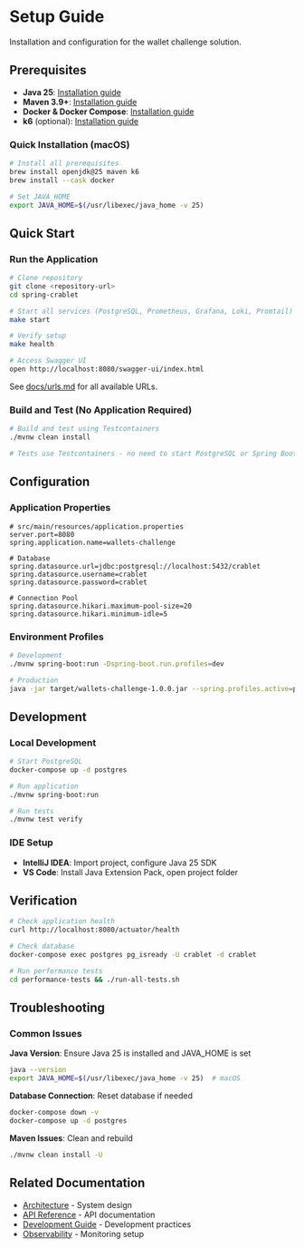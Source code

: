 # Setup Guide

Installation and configuration for the wallet challenge solution.

## Prerequisites

- **Java 25**: [Installation guide](https://adoptium.net/temurin/releases/)
- **Maven 3.9+**: [Installation guide](https://maven.apache.org/install.html)
- **Docker & Docker Compose**: [Installation guide](https://docs.docker.com/get-docker/)
- **k6** (optional): [Installation guide](https://k6.io/docs/getting-started/installation/)

### Quick Installation (macOS)

```bash
# Install all prerequisites
brew install openjdk@25 maven k6
brew install --cask docker

# Set JAVA_HOME
export JAVA_HOME=$(/usr/libexec/java_home -v 25)
```

## Quick Start

### Run the Application
```bash
# Clone repository
git clone <repository-url>
cd spring-crablet

# Start all services (PostgreSQL, Prometheus, Grafana, Loki, Promtail)
make start

# Verify setup
make health

# Access Swagger UI
open http://localhost:8080/swagger-ui/index.html
```

See [docs/urls.md](../urls.md) for all available URLs.

### Build and Test (No Application Required)

```bash
# Build and test using Testcontainers
./mvnw clean install

# Tests use Testcontainers - no need to start PostgreSQL or Spring Boot
```

## Configuration

### Application Properties

```properties
# src/main/resources/application.properties
server.port=8080
spring.application.name=wallets-challenge

# Database
spring.datasource.url=jdbc:postgresql://localhost:5432/crablet
spring.datasource.username=crablet
spring.datasource.password=crablet

# Connection Pool
spring.datasource.hikari.maximum-pool-size=20
spring.datasource.hikari.minimum-idle=5
```

### Environment Profiles

```bash
# Development
./mvnw spring-boot:run -Dspring-boot.run.profiles=dev

# Production
java -jar target/wallets-challenge-1.0.0.jar --spring.profiles.active=prod
```

## Development

### Local Development

```bash
# Start PostgreSQL
docker-compose up -d postgres

# Run application
./mvnw spring-boot:run

# Run tests
./mvnw test verify
```

### IDE Setup

- **IntelliJ IDEA**: Import project, configure Java 25 SDK
- **VS Code**: Install Java Extension Pack, open project folder

## Verification

```bash
# Check application health
curl http://localhost:8080/actuator/health

# Check database
docker-compose exec postgres pg_isready -U crablet -d crablet

# Run performance tests
cd performance-tests && ./run-all-tests.sh
```

## Troubleshooting

### Common Issues

**Java Version**: Ensure Java 25 is installed and JAVA_HOME is set

```bash
java --version
export JAVA_HOME=$(/usr/libexec/java_home -v 25)  # macOS
```

**Database Connection**: Reset database if needed

```bash
docker-compose down -v
docker-compose up -d postgres
```

**Maven Issues**: Clean and rebuild

```bash
./mvnw clean install -U
```

## Related Documentation

- [Architecture](../architecture/README.md) - System design
- [API Reference](../api/README.md) - API documentation
- [Development Guide](../development/README.md) - Development practices
- [Observability](../observability/README.md) - Monitoring setup
